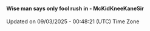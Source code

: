 #### Wise man says only fool rush in - McKidKneeKaneSir
Updated on 09/03/2025 - 00:48:21 (UTC) Time Zone
